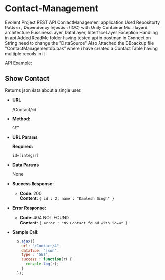 # Contact-Management
Evolent Project
REST API ContactManagement application
Used Repositorty Pattern , Dependency Injection (IOC) with Unity Container
Multi layerd architecture BussinessLayer, DataLayer, InterfaceLayer
Exception Handling in api
Added ReadMe folder having tested api  in postman
in Connection String need to change the "DataSource"
Also Attached the DBbackup file "ContactManagementdb.bak" where i have created a Contact Table having multiple recods in it 

API Example:

**Show Contact**
----
  Returns json data about a single user.

* **URL**

  /Contact/:id

* **Method:**

  `GET`
  
*  **URL Params**

   **Required:**
 
   `id=[integer]`

* **Data Params**

  None

* **Success Response:**

  * **Code:** 200 <br />
    **Content:** `{ id : 2, name : "Kamlesh Singh" }`
 
* **Error Response:**

  * **Code:** 404 NOT FOUND <br />
    **Content:** `{ error : "No Contact found with id=4" }`

* **Sample Call:**

  ```javascript
    $.ajax({
      url: "/Contact/4",
      dataType: "json",
      type : "GET",
      success : function(r) {
        console.log(r);
      }
    });
  ```
